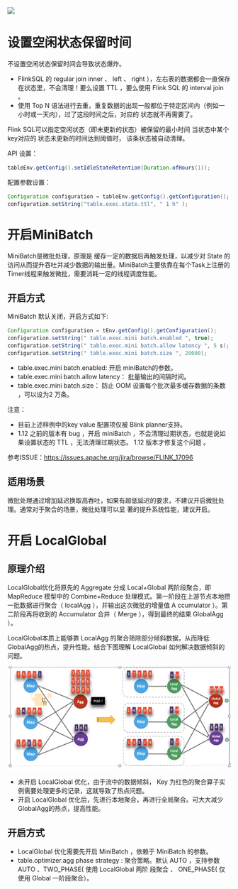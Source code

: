 
<a title="Hits" target="_blank" href="https://github.com/zeekling/hits"><img src="https://hits.b3log.org/zeekling/flink_book.svg"></a>

# 设置空闲状态保留时间

不设置空闲状态保留时间会导致状态爆炸。

- FlinkSQL 的 regular join inner 、 left 、 right ），左右表的数据都会一直保存在状态里，不会清理！要么设置 
TTL ，要么使用 Flink SQL 的 interval join 。
- 使用 Top N 语法进行去重，重复数据的出现一般都位于特定区间内（例如一小时或一天内），过了这段时间之后，对应的
状态就不再需要了。


Flink SQL可以指定空闲状态（即未更新的状态）被保留的最小时间 当状态中某个 key对应的 状态未更新的时间达到阈值时，
该条状态被自动清理。

API 设置：

```java 
tableEnv.getConfig().setIdleStateRetention(Duration.ofHours(1));
```
配置参数设置：
```java 
Configuration configuration = tableEnv.getConfig().getConfiguration();
configuration.setString("table.exec.state.ttl", " 1 h" );
```

# 开启MiniBatch


MiniBatch是微批处理，原理是 缓存一定的数据后再触发处理，以减少对 State 的访问从而提升吞吐并减少数据的输出量。MiniBatch主要依靠在每个Task上注册的Timer线程来触发微批，需要消耗一定的线程调度性能。

## 开启方式

MiniBatch 默认关闭，开启方式如下:

```java 
Configuration configuration = tEnv.getConfig().getConfiguration();
configuration.setString(" table.exec.mini batch.enabled ", true);
configuration.setString(" table.exec.mini batch.allow latency ", 5 s);
configuration.setString(" table.exec.mini batch.size ", 20000);

```

- table.exec.mini batch.enabled: 开启 miniBatch的参数。
- table.exec.mini batch.allow latency： 批量输出的间隔时间。
- table.exec.mini batch.size： 防止 OOM 设置每个批次最多缓存数据的条数 ，可以设为2 万条。


注意：

- 目前上述样例中的key value 配置项仅被 Blink planner支持。
- 1.12 之前的版本有 bug ，开启 miniBatch ，不会清理过期状态，也就是说如果设置状态的 TTL ，无法清理过期状态。
1.12 版本才修复这个问题 。

参考ISSUE：https://issues.apache.org/jira/browse/FLINK_17096


## 适用场景

微批处理通过增加延迟换取高吞吐，如果有超低延迟的要求，不建议开启微批处理。通常对于聚合的场景，微批处理可以显
著的提升系统性能，建议开启。


# 开启 LocalGlobal

## 原理介绍

LocalGlobal优化将原先的 Aggregate 分成 Local+Global 两阶段聚合，即MapReduce 模型中的 Combine+Reduce 
处理模式。第一阶段在上游节点本地攒一批数据进行聚合（ localAgg ），并输出这次微批的增量值 A ccumulator ）。第
二阶段再将收到的 Accumulator 合并（ Merge ），得到最终的结果 GlobalAgg ）。


LocalGlobal本质上能够靠 LocalAgg 的聚合筛除部分倾斜数据，从而降低 GlobalAgg的热点，提升性能。结合下图理解 
LocalGlobal 如何解决数据倾斜的问题。

![pic](./flinksql0001.png)

- 未开启 LocalGlobal 优化，由于流中的数据倾斜， Key 为红色的聚合算子实例需要处理更多的记录，这就导致了热点问题。
- 开启 LocalGlobal 优化后，先进行本地聚合，再进行全局聚合。可大大减少 GlobalAgg的热点，提高性能。

## 开启方式

- LocalGlobal 优化需要先开启 MiniBatch ，依赖于 MiniBatch 的参数。
- table.optimizer.agg phase strategy : 聚合策略。默认 AUTO ，支持参数 AUTO 、TWO_PHASE( 使用 LocalGlobal 两阶
段聚合 、 ONE_PHASE( 仅使用 Global 一阶段聚合）。


